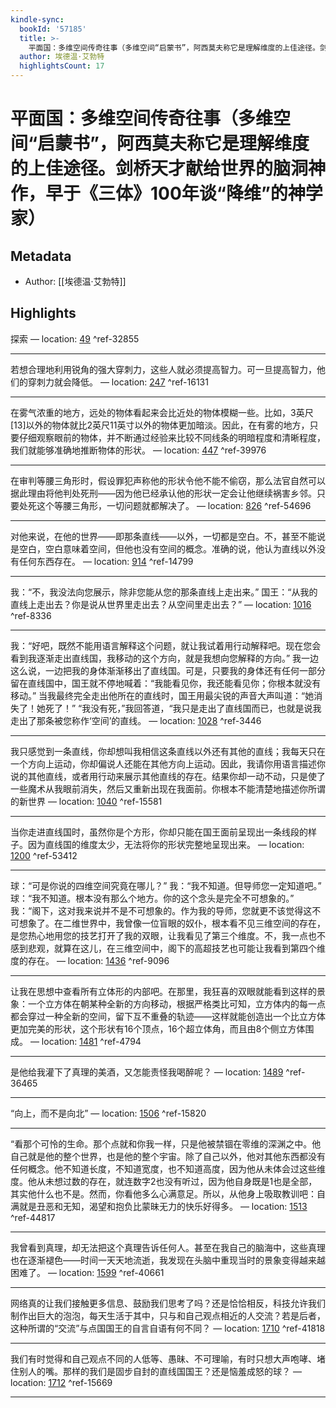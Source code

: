 ```yaml
---
kindle-sync:
  bookId: '57185'
  title: >-
    平面国：多维空间传奇往事（多维空间“启蒙书”，阿西莫夫称它是理解维度的上佳途径。剑桥天才献给世界的脑洞神作，早于《三体》100年谈“降维”的神学家）(果麦经典)
  author: 埃德温·艾勃特
  highlightsCount: 17
---
```

# 平面国：多维空间传奇往事（多维空间“启蒙书”，阿西莫夫称它是理解维度的上佳途径。剑桥天才献给世界的脑洞神作，早于《三体》100年谈“降维”的神学家）
## Metadata
* Author: [[埃德温·艾勃特]]

## Highlights
探索 — location: [49]() ^ref-32855

---
若想合理地利用锐角的强大穿刺力，这些人就必须提高智力。可一旦提高智力，他们的穿刺力就会降低。 — location: [247]() ^ref-16131

---
在雾气浓重的地方，远处的物体看起来会比近处的物体模糊一些。比如，3英尺[13]以外的物体就比2英尺11英寸以外的物体更加暗淡。因此，在有雾的地方，只要仔细观察眼前的物体，并不断通过经验来比较不同线条的明暗程度和清晰程度，我们就能够准确地推断物体的形状。 — location: [447]() ^ref-39976

---

在审判等腰三角形时，假设罪犯声称他的形状令他不能不偷窃，那么法官自然可以据此理由将他判处死刑——因为他已经承认他的形状一定会让他继续祸害乡邻。只要处死这个等腰三角形，一切问题就都解决了。 — location: [826]() ^ref-54696

---
对他来说，在他的世界——即那条直线——以外，一切都是空白。不，甚至不能说是空白，空白意味着空间，但他也没有空间的概念。准确的说，他认为直线以外没有任何东西存在。 — location: [914]() ^ref-14799

---
我：“不，我没法向您展示，除非您能从您的那条直线上走出来。” 国王：“从我的直线上走出去？你是说从世界里走出去？从空间里走出去？” — location: [1016]() ^ref-8336

---
我：“好吧，既然不能用语言解释这个问题，就让我试着用行动解释吧。现在您会看到我逐渐走出直线国，我移动的这个方向，就是我想向您解释的方向。” 我一边这么说，一边把我的身体渐渐移出了直线国。可是，只要我的身体还有任何一部分留在直线国中，国王就不停地喊着：“我能看见你，我还能看见你；你根本就没有移动。” 当我最终完全走出他所在的直线时，国王用最尖锐的声音大声叫道：“她消失了！她死了！” “我没有死，”我回答道，“我只是走出了直线国而已，也就是说我走出了那条被您称作‘空间’的直线。 — location: [1028]() ^ref-3446

---
我只感觉到一条直线，你却想叫我相信这条直线以外还有其他的直线；我每天只在一个方向上运动，你却偏说人还能在其他方向上运动。因此，我请你用语言描述你说的其他直线，或者用行动来展示其他直线的存在。结果你却一动不动，只是使了一些魔术从我眼前消失，然后又重新出现在我面前。你根本不能清楚地描述你所谓的新世界 — location: [1040]() ^ref-15581

---
当你走进直线国时，虽然你是个方形，你却只能在国王面前呈现出一条线段的样子。因为直线国的维度太少，无法将你的形状完整地呈现出来。 — location: [1200]() ^ref-53412

---
球：“可是你说的四维空间究竟在哪儿？” 我：“我不知道。但导师您一定知道吧。” 球：“我不知道。根本没有那么个地方。你的这个念头是完全不可想象的。” 我：“阁下，这对我来说并不是不可想象的。作为我的导师，您就更不该觉得这不可想象了。在二维世界中，我曾像一位盲眼的奴仆，根本看不见三维空间的存在，是您热心地用您的技艺打开了我的双眼，让我看见了第三个维度。不，我一点也不感到悲观，就算在这儿，在三维空间中，阁下的高超技艺也可能让我看到第四个维度的存在。 — location: [1436]() ^ref-9096

---
让我在思想中查看所有立体形的内部吧。在那里，我狂喜的双眼就能看到这样的景象：一个立方体在朝某种全新的方向移动，根据严格类比可知，立方体内的每一点都会穿过一种全新的空间，留下互不重叠的轨迹——这样就能创造出一个比立方体更加完美的形状，这个形状有16个顶点，16个超立体角，而且由8个侧立方体围成。 — location: [1481]() ^ref-4794

---
是他给我灌下了真理的美酒，又怎能责怪我喝醉呢？ — location: [1489]() ^ref-36465

---
“向上，而不是向北” — location: [1506]() ^ref-15820

---
“看那个可怜的生命。那个点就和你我一样，只是他被禁锢在零维的深渊之中。他自己就是他的整个世界，也是他的整个宇宙。除了自己以外，他对其他东西都没有任何概念。他不知道长度，不知道宽度，也不知道高度，因为他从未体会过这些维度。他从未想过数的存在，就连数字2也没有听过，因为他自身既是1也是全部，其实他什么也不是。然而，你看他多么心满意足。所以，从他身上吸取教训吧：自满就是丑恶和无知，渴望和抱负比蒙昧无力的快乐好得多。 — location: [1513]() ^ref-44817

---
我曾看到真理，却无法把这个真理告诉任何人。甚至在我自己的脑海中，这些真理也在逐渐褪色——时间一天天地流逝，我发现在头脑中重现当时的景象变得越来越困难了。 — location: [1599]() ^ref-40661

---
网络真的让我们接触更多信息、鼓励我们思考了吗？还是恰恰相反，科技允许我们制作出巨大的泡泡，每天生活于其中，只与和自己观点相近的人交流？若是后者，这种所谓的“交流”与点国国王的自言自语有何不同？ — location: [1710]() ^ref-41818

---
我们有时觉得和自己观点不同的人低等、愚昧、不可理喻，有时只想大声咆哮、堵住别人的嘴。那样的我们是固步自封的直线国国王？还是恼羞成怒的球？ — location: [1712]() ^ref-15669

---
